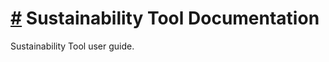 # [#](#-sustainability-tool-documentation) Sustainability Tool Documentation 
<!-- The line '[#](#-sustainability-tool-documentation)' is an internal link, used to navigate or link to sections within docs -->
<!-- You can modify the heading by changing the initial '#' or changing the text directly ('Sustainability Tool Documentation') -->
Sustainability Tool user guide.
